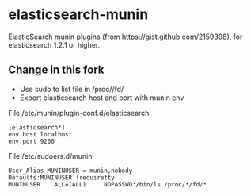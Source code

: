 elasticsearch-munin
===================

ElasticSearch munin plugins (from https://gist.github.com/2159398), for elasticsearch 1.2.1 or higher.

Change in this fork
-------------------

* Use sudo to list file in /proc/<PID>/fd/
* Export elasticsearch host and port with munin env 

File /etc/munin/plugin-conf.d/elasticsearch

    [elasticsearch*]
    env.host localhost
    env.port 9200

File /etc/sudoers.d/munin

    User_Alias MUNINUSER = munin,nobody
    Defaults:MUNINUSER !requiretty
    MUNINUSER    ALL=(ALL)     NOPASSWD:/bin/ls /proc/*/fd/*

